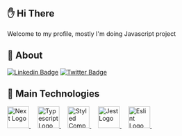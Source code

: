 
## ✋ Hi There ##
Welcome to my profile, mostly I'm doing Javascript project


## :dart: About ##



[![Linkedin Badge](https://img.shields.io/badge/LinkedIn-0077B5?style=for-the-badge&logo=linkedin&logoColor=white)](https://www.linkedin.com/in/eray-tekin/?originalSubdomain=tr) 
[![Twitter Badge](https://img.shields.io/badge/Twitter-1DA1F2?style=for-the-badge&logo=twitter&logoColor=white)](https://mobile.twitter.com/eraytekin90) 


## :rocket: Main Technologies ##

<a href="#">
  <img width="50" title="NextJs" alt="Next Logo" src="https://upload.wikimedia.org/wikipedia/commons/6/6a/JavaScript-logo.png">
</a> &#xa0; &#xa0;

<a href="#">
  <img width="50" title="Typescript" alt="Typescript Logo" src="https://raw.githubusercontent.com/maurodesouza/maurodesouza/master/assets/typescript-logo.svg">
</a> &#xa0; &#xa0;

<a href="#">
  <img width="50" title="Styled Components" alt="Styled Components Logo" src="https://cdn.freebiesupply.com/logos/large/2x/react-1-logo-png-transparent.png">
</a> &#xa0; &#xa0;

<a href="#">
  <img width="50" title="Jest" alt="Jest Logo" src="https://cdn.freebiesupply.com/logos/large/2x/angular-icon-1-logo-png-transparent.png">
</a> &#xa0; &#xa0;

<a href="#">
  <img  width="50" title="Eslint" alt="Eslint Logo" src="https://cdn.freebiesupply.com/logos/large/2x/vue-9-logo-png-transparent.png">
</a> &#xa0; &#xa0;



###
